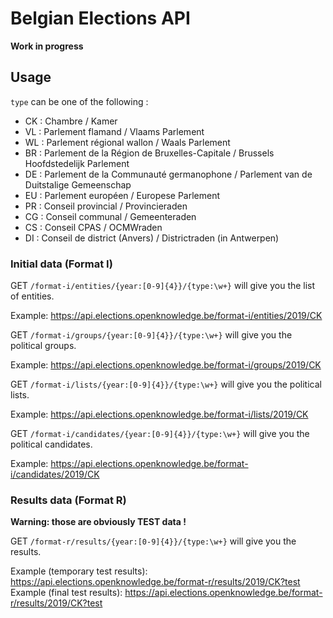 # Belgian Elections API

**Work in progress**

## Usage

`type` can be one of the following :

- CK : Chambre / Kamer
- VL : Parlement flamand / Vlaams Parlement
- WL : Parlement régional wallon / Waals Parlement
- BR : Parlement de la Région de Bruxelles-Capitale / Brussels Hoofdstedelijk Parlement
- DE : Parlement de la Communauté germanophone / Parlement van de Duitstalige Gemeenschap
- EU : Parlement européen / Europese Parlement
- PR : Conseil provincial / Provincieraden
- CG : Conseil communal / Gemeenteraden
- CS : Conseil CPAS / OCMWraden
- DI : Conseil de district (Anvers) / Districtraden (in Antwerpen)

### Initial data (Format I)

GET `/format-i/entities/{year:[0-9]{4}}/{type:\w+}` will give you the list of entities.

Example: <https://api.elections.openknowledge.be/format-i/entities/2019/CK>

GET `/format-i/groups/{year:[0-9]{4}}/{type:\w+}` will give you the political groups.

Example: <https://api.elections.openknowledge.be/format-i/groups/2019/CK>

GET `/format-i/lists/{year:[0-9]{4}}/{type:\w+}` will give you the political lists.

Example: <https://api.elections.openknowledge.be/format-i/lists/2019/CK>

GET  `/format-i/candidates/{year:[0-9]{4}}/{type:\w+}` will give you the political candidates.

Example: <https://api.elections.openknowledge.be/format-i/candidates/2019/CK>

### Results data (Format R)

**Warning: those are obviously TEST data !**

GET `/format-r/results/{year:[0-9]{4}}/{type:\w+}` will give you the results.

Example (temporary test results): <https://api.elections.openknowledge.be/format-r/results/2019/CK?test>  
Example (final test results): <https://api.elections.openknowledge.be/format-r/results/2019/CK?test>
